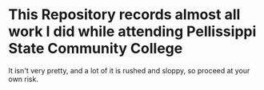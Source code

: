 # This Repository records almost all work I did while attending Pellissippi State Community College
 It isn't very pretty, and a lot of it is rushed and sloppy, so proceed at your own risk.
